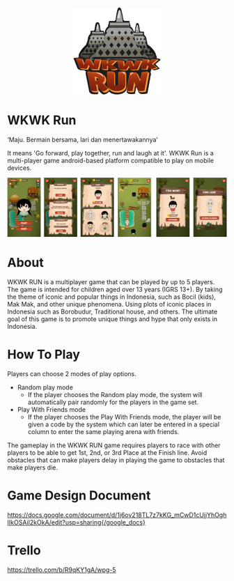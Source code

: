 <div id="top"></div>
<!-- PROJECT SHIELDS -->
</p>


<!-- PROJECT LOGO -->
<br />
<div align="center">
    <img src="https://github.com/Wkwk-Run/Wkwk-Run-The-Game/blob/main/Images/logo.png"
 alt="Logo" width="200" height="200">
  </a>

  <p align="center">

</div>


# WKWK Run
‘Maju. Bermain bersama, lari dan menertawakannya’

It means 'Go forward, play together, run and laugh at it'. WKWK Run is a multi-player game android-based platform compatible to play on mobile devices.
</p>
<img src=https://github.com/Wkwk-Run/Wkwk-Run-The-Game/blob/main/Images/All%20conto.png
</div>
</p>

# About
WKWK RUN is a multiplayer game that can be played by up to 5 players. The game is intended for children aged over 13 years (IGRS 13+). By taking the theme of iconic and popular things in Indonesia, such as Bocil (kids), Mak Mak, and other unique phenomena. Using plots of iconic places in Indonesia such as Borobudur, Traditional house, and others. The ultimate goal of this game is to promote unique things and hype that only exists in Indonesia.

# How To Play
Players can choose 2 modes of play options. 
- Random play mode
    - If the player chooses the Random play mode, the system will automatically pair randomly for the players in the game set. 
- Play With Friends mode
    - If the player chooses the Play With Friends mode, the player will be given a code by the system which can later be entered in a special column to enter the same playing arena with friends.
</p>
The gameplay in the WKWK RUN game requires players to race with other players to be able to get 1st, 2nd, or 3rd Place at the Finish line. Avoid obstacles that can make players delay in playing the game to obstacles that make players die.

# Game Design Document
https://docs.google.com/document/d/1j6ov218TL7z7kKG_mCwD1cUjjYhOghIIkOSAiI2kOkA/edit?usp=sharing{/google_docs}

# Trello
https://trello.com/b/R9qKY1gA/wpg-5

